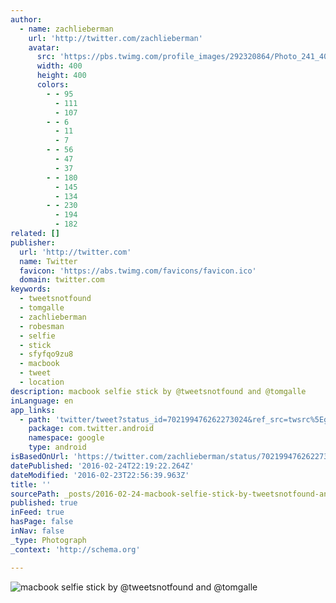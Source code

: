 ```yaml
---
author:
  - name: zachlieberman
    url: 'http://twitter.com/zachlieberman'
    avatar:
      src: 'https://pbs.twimg.com/profile_images/292320864/Photo_241_400x400.jpg'
      width: 400
      height: 400
      colors:
        - - 95
          - 111
          - 107
        - - 6
          - 11
          - 7
        - - 56
          - 47
          - 37
        - - 180
          - 145
          - 134
        - - 230
          - 194
          - 182
related: []
publisher:
  url: 'http://twitter.com'
  name: Twitter
  favicon: 'https://abs.twimg.com/favicons/favicon.ico'
  domain: twitter.com
keywords:
  - tweetsnotfound
  - tomgalle
  - zachlieberman
  - robesman
  - selfie
  - stick
  - sfyfqo9zu8
  - macbook
  - tweet
  - location
description: macbook selfie stick by @tweetsnotfound and @tomgalle
inLanguage: en
app_links:
  - path: 'twitter/tweet?status_id=702199476262273024&ref_src=twsrc%5Egoogle%7Ctwcamp%5Eandroidseo%7Ctwgr%5Estatus%7Ctwterm%5E702199476262273024'
    package: com.twitter.android
    namespace: google
    type: android
isBasedOnUrl: 'https://twitter.com/zachlieberman/status/702199476262273024'
datePublished: '2016-02-24T22:19:22.264Z'
dateModified: '2016-02-23T22:56:39.963Z'
title: ''
sourcePath: _posts/2016-02-24-macbook-selfie-stick-by-tweetsnotfound-and-tomgalle.md
published: true
inFeed: true
hasPage: false
inNav: false
_type: Photograph
_context: 'http://schema.org'

---
```

![macbook selfie stick by &commat;tweetsnotfound and &commat;tomgalle](https://pbs.twimg.com/media/Cb62n6sUUAAyXz-.png:large)